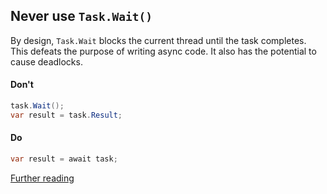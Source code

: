 ## Never use `Task.Wait()`

By design, `Task.Wait` blocks the current thread until the task completes. This defeats the purpose of writing async code. It also has the potential to cause deadlocks.

#### Don't
```c#
task.Wait();
var result = task.Result;
```

#### Do
```c#
var result = await task;
```

[Further reading](https://blog.stephencleary.com/2014/10/a-tour-of-task-part-5-wait.html)